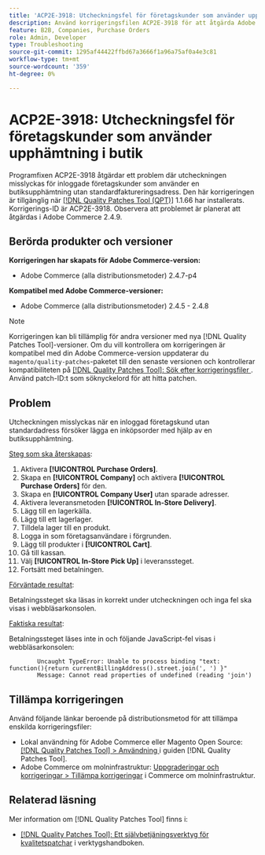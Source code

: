 ```yaml
---
title: 'ACP2E-3918: Utcheckningsfel för företagskunder som använder upphämtning i butik'
description: Använd korrigeringsfilen ACP2E-3918 för att åtgärda Adobe Commerce-problemet där utcheckningen misslyckas för inloggade företagskunder som använder en butiksupphämtning utan standardfaktureringsadress.
feature: B2B, Companies, Purchase Orders
role: Admin, Developer
type: Troubleshooting
source-git-commit: 1295af44422ffbd67a3666f1a96a75af0a4e3c81
workflow-type: tm+mt
source-wordcount: '359'
ht-degree: 0%

---
```



# ACP2E-3918: Utcheckningsfel för företagskunder som använder upphämtning i butik

Programfixen ACP2E-3918 åtgärdar ett problem där utcheckningen misslyckas för inloggade företagskunder som använder en butiksupphämtning utan standardfaktureringsadress. Den här korrigeringen är tillgänglig när [[!DNL Quality Patches Tool (QPT)]](/help/tools/quality-patches-tool/quality-patches-tool-to-self-serve-quality-patches.md) 1.1.66 har installerats. Korrigerings-ID är ACP2E-3918. Observera att problemet är planerat att åtgärdas i Adobe Commerce 2.4.9.

## Berörda produkter och versioner

**Korrigeringen har skapats för Adobe Commerce-version:**

* Adobe Commerce (alla distributionsmetoder) 2.4.7-p4

**Kompatibel med Adobe Commerce-versioner:**

* Adobe Commerce (alla distributionsmetoder) 2.4.5 - 2.4.8

>[!NOTE]
>
>Korrigeringen kan bli tillämplig för andra versioner med nya [!DNL Quality Patches Tool]-versioner. Om du vill kontrollera om korrigeringen är kompatibel med din Adobe Commerce-version uppdaterar du `magento/quality-patches`-paketet till den senaste versionen och kontrollerar kompatibiliteten på [[!DNL Quality Patches Tool]: Sök efter korrigeringsfiler ](https://experienceleague.adobe.com/tools/commerce-quality-patches/index.html). Använd patch-ID:t som söknyckelord för att hitta patchen.

## Problem

Utcheckningen misslyckas när en inloggad företagskund utan standardadress försöker lägga en inköpsorder med hjälp av en butiksupphämtning.

<u>Steg som ska återskapas</u>:

1. Aktivera **[!UICONTROL Purchase Orders]**.
1. Skapa en **[!UICONTROL Company]** och aktivera **[!UICONTROL Purchase Orders]** för den.
1. Skapa en **[!UICONTROL Company User]** utan sparade adresser.
1. Aktivera leveransmetoden **[!UICONTROL In-Store Delivery]**.
1. Lägg till en lagerkälla.
1. Lägg till ett lagerlager.
1. Tilldela lager till en produkt.
1. Logga in som företagsanvändare i förgrunden.
1. Lägg till produkter i **[!UICONTROL Cart]**.
1. Gå till kassan.
1. Välj **[!UICONTROL In-Store Pick Up]** i leveranssteget.
1. Fortsätt med betalningen.

<u>Förväntade resultat</u>:

Betalningssteget ska läsas in korrekt under utcheckningen och inga fel ska visas i webbläsarkonsolen.

<u>Faktiska resultat</u>:

Betalningssteget läses inte in och följande JavaScript-fel visas i webbläsarkonsolen:

```
        Uncaught TypeError: Unable to process binding "text: function(){return currentBillingAddress().street.join(', ') }"
        Message: Cannot read properties of undefined (reading 'join')
```

## Tillämpa korrigeringen

Använd följande länkar beroende på distributionsmetod för att tillämpa enskilda korrigeringsfiler:

* Lokal användning för Adobe Commerce eller Magento Open Source: [[!DNL Quality Patches Tool] > Användning ](/help/tools/quality-patches-tool/usage.md) i guiden [!DNL Quality Patches Tool].
* Adobe Commerce om molninfrastruktur: [Uppgraderingar och korrigeringar > Tillämpa korrigeringar](https://experienceleague.adobe.com/docs/commerce-cloud-service/user-guide/develop/upgrade/apply-patches.html) i Commerce om molninfrastruktur.

## Relaterad läsning

Mer information om [!DNL Quality Patches Tool] finns i:

* [[!DNL Quality Patches Tool]: Ett självbetjäningsverktyg för kvalitetspatchar](/help/tools/quality-patches-tool/quality-patches-tool-to-self-serve-quality-patches.md) i verktygshandboken.
